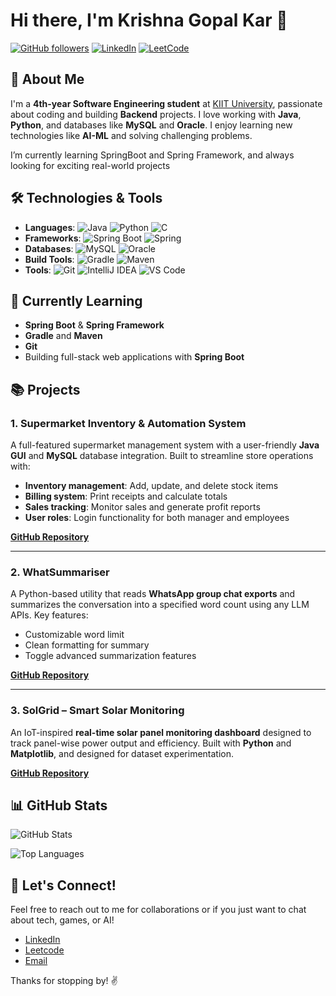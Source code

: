 # Hi there, I'm Krishna Gopal Kar 👋

[![GitHub followers](https://img.shields.io/github/followers/username?label=Follow&style=social)](https://github.com/KrishNatrium) [![LinkedIn](https://img.shields.io/badge/LinkedIn-Connect-blue?style=social&logo=linkedin)](https://www.linkedin.com/in/krishna-gopal-kar-609280255/) [![LeetCode](https://img.shields.io/badge/LeetCode-FFA116?style=flat&logo=leetcode&logoColor=black)](https://leetcode.com/u/Leetcoder_1234567890/)

## 🚀 About Me

I'm a **4th-year Software Engineering student** at [KIIT University](https://kiit.ac.in), passionate about coding and building **Backend** projects. I love working with **Java**, **Python**, and databases like **MySQL** and **Oracle**. I enjoy learning new technologies like **AI-ML** and solving challenging problems.

I’m currently learning SpringBoot and Spring Framework, and always looking for exciting real-world projects

## 🛠️ Technologies & Tools

- **Languages**: ![Java](https://img.shields.io/badge/Java-ED8B00?style=flat&logo=java&logoColor=white) ![Python](https://img.shields.io/badge/-Python-blue?logo=python&logoColor=white) ![C](https://img.shields.io/badge/-C-00599C?logo=c)
- **Frameworks**: ![Spring Boot](https://img.shields.io/badge/-Spring%20Boot-green?logo=spring-boot&logoColor=white) ![Spring](https://img.shields.io/badge/Spring-6DB33F?style=flat&logo=spring&logoColor=white)
- **Databases**: ![MySQL](https://img.shields.io/badge/-MySQL-4479A1?logo=mysql&logoColor=white) ![Oracle](https://img.shields.io/badge/-Oracle-F80000?logo=oracle&logoColor=white)
- **Build Tools**: ![Gradle](https://img.shields.io/badge/Gradle-02303A?style=flat&logo=gradle&logoColor=white) ![Maven](https://img.shields.io/badge/Maven-C71A36?style=flat&logo=apache-maven&logoColor=white)
- **Tools**: ![Git](https://img.shields.io/badge/-Git-F05032?logo=git&logoColor=white) ![IntelliJ IDEA](https://img.shields.io/badge/-IntelliJ%20IDEA-000000?logo=intellij-idea) ![VS Code](https://img.shields.io/badge/VS%20Code-007ACC?style=flat&logo=visual-studio-code&logoColor=white)

## 🔧 Currently Learning

- **Spring Boot** & **Spring Framework**
- **Gradle** and **Maven**
- **Git**
- Building full-stack web applications with **Spring Boot**

## 📚 Projects

### 1. **Supermarket Inventory & Automation System**

A full-featured supermarket management system with a user-friendly **Java GUI** and **MySQL** database integration. Built to streamline store operations with:

* **Inventory management**: Add, update, and delete stock items
* **Billing system**: Print receipts and calculate totals
* **Sales tracking**: Monitor sales and generate profit reports
* **User roles**: Login functionality for both manager and employees

[**GitHub Repository**](https://github.com/KrishNatrium/Inventory-Management-System)

---

### 2. **WhatSummariser**

A Python-based utility that reads **WhatsApp group chat exports** and summarizes the conversation into a specified word count using any LLM APIs. Key features:

* Customizable word limit
* Clean formatting for summary
* Toggle advanced summarization features

[**GitHub Repository**](https://github.com/KrishNatrium/Whatsummariser)

---

### 3. **SolGrid – Smart Solar Monitoring**

An IoT-inspired **real-time solar panel monitoring dashboard** designed to track panel-wise power output and efficiency. Built with **Python** and **Matplotlib**, and designed for dataset experimentation.

[**GitHub Repository**](https://github.com/KrishNatrium/SolGrid)

## 📊 GitHub Stats

![GitHub Stats](https://github-readme-stats.vercel.app/api?username=KrishNatrium&show_icons=true&theme=radical)

![Top Languages](https://github-readme-stats.vercel.app/api/top-langs/?username=KrishNatrium&layout=compact&theme=radical)

## 💬 Let's Connect!

Feel free to reach out to me for collaborations or if you just want to chat about tech, games, or AI!

- [LinkedIn](https://www.linkedin.com/in/krishna-gopal-kar-609280255/)
- [Leetcode](https://leetcode.com/u/Leetcoder_1234567890/)
- [Email](mailto:your-krishnaalegend@gmail.com)

Thanks for stopping by! ✌️
